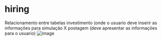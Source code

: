 # hiring
Relacionamento entre tabelas investimento (onde o usuario deve inserir as informações para simulação X postagem (deve apresentar as informações para o usuario)
![image](https://user-images.githubusercontent.com/94873410/167696213-91bdc7c1-83c5-4f77-a2c8-159e305b544c.png)
